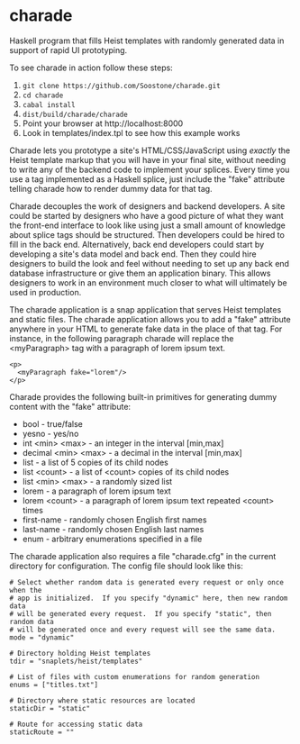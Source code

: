 charade
=======

Haskell program that fills Heist templates with randomly generated data in
support of rapid UI prototyping.

To see charade in action follow these steps:

1. `git clone https://github.com/Soostone/charade.git`
1. `cd charade`
1. `cabal install`
1. `dist/build/charade/charade`
1. Point your browser at http://localhost:8000
1. Look in templates/index.tpl to see how this example works

Charade lets you prototype a site's HTML/CSS/JavaScript using *exactly* the
Heist template markup that you will have in your final site, without needing
to write any of the backend code to implement your splices.  Every time you
use a tag implemented as a Haskell splice, just include the "fake" attribute
telling charade how to render dummy data for that tag.

Charade decouples the work of designers and backend developers.  A site could
be started by designers who have a good picture of what they want the
front-end interface to look like using just a small amount of knowledge about
splice tags should be structured.  Then developers could be hired to fill in
the back end.  Alternatively, back end developers could start by developing a
site's data model and back end.  Then they could hire designers to build the
look and feel without needing to set up any back end database infrastructure
or give them an application binary.  This allows designers to work in an
environment much closer to what will ultimately be used in production.

The charade application is a snap application that serves Heist templates
and static files.  The charade application allows you to add a \"fake\"
attribute anywhere in your HTML to generate fake data in the place of that
tag.  For instance, in the following paragraph charade will replace the
\<myParagraph\> tag with a paragraph of lorem ipsum text.  

    <p>
      <myParagraph fake="lorem"/>
    </p>

Charade provides the following built-in primitives for generating dummy
content with the \"fake\" attribute:

* bool - true/false
* yesno - yes/no
* int \<min\> \<max\> - an integer in the interval [min,max]
* decimal \<min\> \<max\> - a decimal in the interval [min,max]
* list - a list of 5 copies of its child nodes
* list \<count\> - a list of \<count\> copies of its child nodes
* list \<min\> \<max\> - a randomly sized list
* lorem - a paragraph of lorem ipsum text
* lorem \<count\> - a paragraph of lorem ipsum text repeated \<count\> times
* first-name - randomly chosen English first names
* last-name - randomly chosen English last names
* enum - arbitrary enumerations specified in a file

The charade application also requires a file \"charade.cfg\" in the current
directory for configuration.  The config file should look like this:

    # Select whether random data is generated every request or only once when the
    # app is initialized.  If you specify "dynamic" here, then new random data
    # will be generated every request.  If you specify "static", then random data
    # will be generated once and every request will see the same data.
    mode = "dynamic"
    
    # Directory holding Heist templates
    tdir = "snaplets/heist/templates"
    
    # List of files with custom enumerations for random generation
    enums = ["titles.txt"]
    
    # Directory where static resources are located
    staticDir = "static"
    
    # Route for accessing static data
    staticRoute = ""
